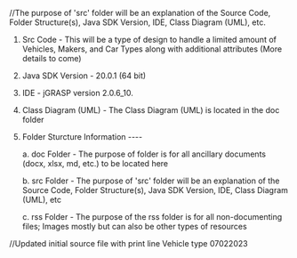 //The purpose of 'src' folder will be an explanation of the Source Code, Folder Structure(s), Java SDK Version, IDE, Class Diagram (UML), etc.

1. Src Code - This will be a type of design to handle a limited amount of Vehicles, Makers, and Car Types along with additional attributes (More details to come)
2. Java SDK Version - 20.0.1 (64 bit)
3. IDE - jGRASP version 2.0.6_10.
4. Class Diagram (UML) - The Class Diagram (UML) is located in the doc folder
5. Folder Sturcture Information ----

   a. doc Folder - The purpose of folder is for all ancillary documents (docx, xlsx, md, etc.) to be located here

   b. src Folder - The purpose of 'src' folder will be an explanation of the Source Code, Folder Structure(s), Java SDK Version, IDE, Class Diagram (UML), etc

   c. rss Folder - The purpose of the rss folder is for all non-documenting files; Images mostly but can also be other types of resources

//Updated initial source file with print line Vehicle type 07022023

